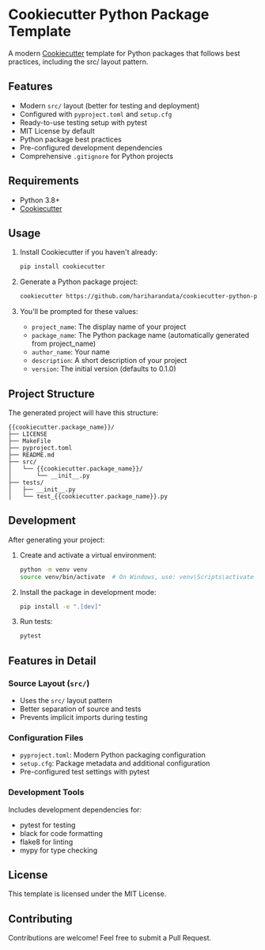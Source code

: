 # Cookiecutter Python Package Template

A modern [Cookiecutter](https://github.com/cookiecutter/cookiecutter) template for Python packages that follows best practices, including the src/ layout pattern.

## Features

- Modern `src/` layout (better for testing and deployment)
- Configured with `pyproject.toml` and `setup.cfg`
- Ready-to-use testing setup with pytest
- MIT License by default
- Python package best practices
- Pre-configured development dependencies
- Comprehensive `.gitignore` for Python projects

## Requirements

- Python 3.8+
- [Cookiecutter](https://github.com/cookiecutter/cookiecutter)

## Usage

1. Install Cookiecutter if you haven't already:
   ```bash
   pip install cookiecutter
   ```

2. Generate a Python package project:
   ```bash
   cookiecutter https://github.com/hariharandata/cookiecutter-python-package-template
   ```

3. You'll be prompted for these values:
   - `project_name`: The display name of your project
   - `package_name`: The Python package name (automatically generated from project_name)
   - `author_name`: Your name
   - `description`: A short description of your project
   - `version`: The initial version (defaults to 0.1.0)

## Project Structure

The generated project will have this structure:

```
{{cookiecutter.package_name}}/
├── LICENSE
├── MakeFile
├── pyproject.toml
├── README.md
├── src/
│   └── {{cookiecutter.package_name}}/
│       └── __init__.py
├── tests/
│   ├── __init__.py
│   └── test_{{cookiecutter.package_name}}.py
```

## Development

After generating your project:

1. Create and activate a virtual environment:
   ```bash
   python -m venv venv
   source venv/bin/activate  # On Windows, use: venv\Scripts\activate
   ```

2. Install the package in development mode:
   ```bash
   pip install -e ".[dev]"
   ```

3. Run tests:
   ```bash
   pytest
   ```

## Features in Detail

### Source Layout (`src/`)
- Uses the `src/` layout pattern
- Better separation of source and tests
- Prevents implicit imports during testing

### Configuration Files
- `pyproject.toml`: Modern Python packaging configuration
- `setup.cfg`: Package metadata and additional configuration
- Pre-configured test settings with pytest

### Development Tools
Includes development dependencies for:
- pytest for testing
- black for code formatting
- flake8 for linting
- mypy for type checking

## License

This template is licensed under the MIT License.

## Contributing

Contributions are welcome! Feel free to submit a Pull Request.